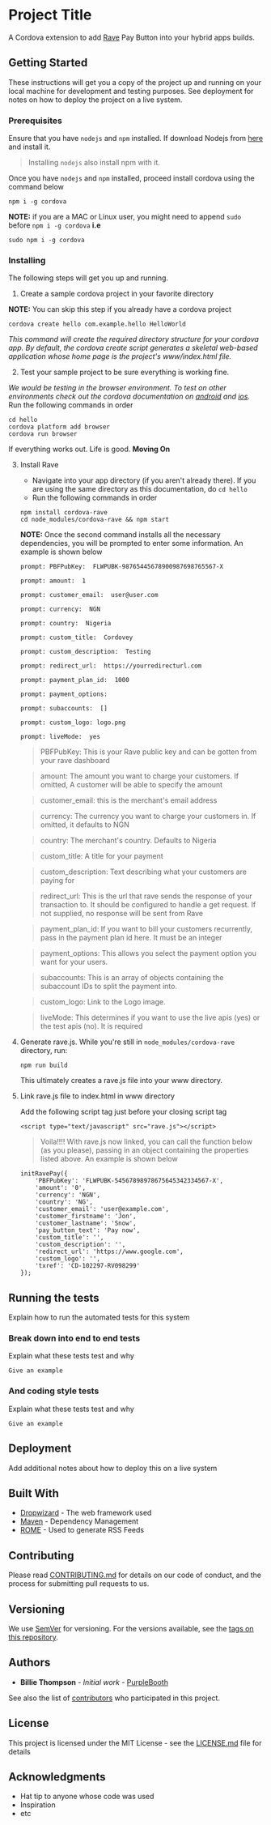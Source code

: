 # Project Title

 A Cordova extension to add [Rave](https://www.flutterwave.com) Pay Button into your hybrid apps builds.

## Getting Started

These instructions will get you a copy of the project up and running on your local machine for development and testing purposes. See deployment for notes on how to deploy the project on a live system.

### Prerequisites

Ensure that you have ```nodejs``` and ```npm``` installed. If download Nodejs from [here](https://nodejs.org) and install it.
> Installing ```nodejs``` also install npm with it.

Once you have ```nodejs``` and ```npm``` installed, proceed install cordova using the command below

```
npm i -g cordova
```
**NOTE:** if you are a MAC or Linux user, you might need to append ```sudo``` before ```npm i -g cordova``` __i.e__
```
sudo npm i -g cordova
```

### Installing

The following steps will get you up and running.

1. Create a sample cordova project in your favorite directory

**NOTE:** You can skip this step if you already have a cordova project
```
cordova create hello com.example.hello HelloWorld
```
*This command will create the required directory structure for your cordova app. By default, the cordova create script generates a skeletal web-based application whose home page is the project's www/index.html file.*

2. Test your sample project to be sure everything is working fine.

*We would be testing in the browser environment. To test on other environments check out the cordova documentation on [android](https://cordova.apache.org/docs/en/latest/guide/platforms/android/index.html) and [ios](https://cordova.apache.org/docs/en/latest/guide/platforms/ios/index.html).*
Run the following commands in order
```
cd hello
cordova platform add browser
cordova run browser
```
If everything works out. Life is good. **Moving On**

3. Install Rave
    - Navigate into your app directory (if you aren't already there). If you are using the same directory as this documentation, do ```cd hello```
    - Run the following commands in order
    ```
    npm install cordova-rave
    cd node_modules/cordova-rave && npm start 
    ```
    **NOTE:** Once the second command installs all the necessary dependencies, you will be prompted to enter some information. An example is shown below

    ```
    prompt: PBFPubKey:  FLWPUBK-98765445678900987698765567-X

    prompt: amount:  1

    prompt: customer_email:  user@user.com

    prompt: currency:  NGN

    prompt: country:  Nigeria

    prompt: custom_title:  Cordovey

    prompt: custom_description:  Testing

    prompt: redirect_url:  https://yourredirecturl.com

    prompt: payment_plan_id:  1000

    prompt: payment_options:

    prompt: subaccounts:  []

    prompt: custom_logo: logo.png

    prompt: liveMode:  yes
    ```

    >PBFPubKey: This is your Rave public key and can be gotten from your rave dashboard

    >amount: The amount you want to charge your customers. If omitted, A customer will be able to specify the amount

    >customer_email: this is the merchant's email address

    >currency: The currency you want to charge your customers in. If omitted, it defaults to NGN

    >country: The merchant's country. Defaults to Nigeria

    >custom_title: A title for your payment

    >custom_description: Text describing what your customers are paying for
    
    >redirect_url: This is the url that rave sends the response of your transaction to. It should be configured to handle a get request. If not supplied, no response will be sent from Rave

    >payment_plan_id: If you want to bill your customers recurrently, pass in the payment plan id here. It must be an integer

    >payment_options: This allows you select the payment option you want for your users.

    >subaccounts: This is an array of objects containing the subaccount IDs to split the payment into.

    >custom_logo: Link to the Logo image.

    >liveMode: This determines if you want to use the live apis (yes) or the test apis (no). It is required

4. Generate rave.js.
    While you're still in ```node_modules/cordova-rave``` directory, run:
    ```
    npm run build
    ```
    This ultimately creates a rave.js file into your www directory.

5. Link rave.js file to index.html in www directory

    Add the following script tag just before your closing script tag
    ```
    <script type="text/javascript" src="rave.js"></script>
    ```
    >Voila!!!! With rave.js now linked, you can call the function below (as you please), passing in an object containing the properties listed above. An example is shown below
    ```
    initRavePay({
        'PBFPubKey': 'FLWPUBK-54567898978675645342334567-X',
        'amount': '0',
        'currency': 'NGN',
        'country': 'NG',
        'customer_email': 'user@example.com',
        'customer_firstname': 'Jon',
        'customer_lastname': 'Snow',
        'pay_button_text': 'Pay now',
        'custom_title': '',
        'custom_description': '',
        'redirect_url': 'https://www.google.com',
        'custom_logo': '',
        'txref': 'CD-102297-RV098299'
    });
    ```
## Running the tests

Explain how to run the automated tests for this system

### Break down into end to end tests

Explain what these tests test and why

```
Give an example
```

### And coding style tests

Explain what these tests test and why

```
Give an example
```

## Deployment

Add additional notes about how to deploy this on a live system

## Built With

* [Dropwizard](http://www.dropwizard.io/1.0.2/docs/) - The web framework used
* [Maven](https://maven.apache.org/) - Dependency Management
* [ROME](https://rometools.github.io/rome/) - Used to generate RSS Feeds

## Contributing

Please read [CONTRIBUTING.md](https://gist.github.com/PurpleBooth/b24679402957c63ec426) for details on our code of conduct, and the process for submitting pull requests to us.

## Versioning

We use [SemVer](http://semver.org/) for versioning. For the versions available, see the [tags on this repository](https://github.com/your/project/tags). 

## Authors

* **Billie Thompson** - *Initial work* - [PurpleBooth](https://github.com/PurpleBooth)

See also the list of [contributors](https://github.com/your/project/contributors) who participated in this project.

## License

This project is licensed under the MIT License - see the [LICENSE.md](LICENSE.md) file for details

## Acknowledgments

* Hat tip to anyone whose code was used
* Inspiration
* etc

